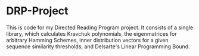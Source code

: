# DRP-Project
This is code for my Directed Reading Program project. It consists of a single library, which calculates Kravchuk polynomials, the eigenmatrices for arbitrary Hamming Schemes, inner distribution vectors for a given sequence similarity thresholds, and Delsarte's Linear Programming Bound. 

